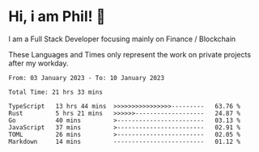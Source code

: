 # Hi, i am Phil! 👋
I am a Full Stack Developer focusing mainly on Finance / Blockchain

These Languages and Times only represent the work on private projects after my workday.
<!--START_SECTION:waka-->

```text
From: 03 January 2023 - To: 10 January 2023

Total Time: 21 hrs 33 mins

TypeScript   13 hrs 44 mins  >>>>>>>>>>>>>>>>---------   63.76 %
Rust         5 hrs 21 mins   >>>>>>-------------------   24.87 %
Go           40 mins         >------------------------   03.13 %
JavaScript   37 mins         >------------------------   02.91 %
TOML         26 mins         >------------------------   02.05 %
Markdown     14 mins         -------------------------   01.12 %
```

<!--END_SECTION:waka-->
